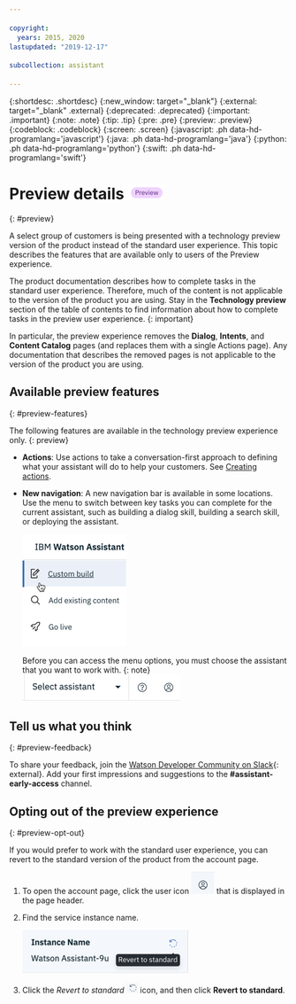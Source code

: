```yaml
---

copyright:
  years: 2015, 2020
lastupdated: "2019-12-17"

subcollection: assistant

---
```


{:shortdesc: .shortdesc}
{:new_window: target="_blank"}
{:external: target="_blank" .external}
{:deprecated: .deprecated}
{:important: .important}
{:note: .note}
{:tip: .tip}
{:pre: .pre}
{:preview: .preview}
{:codeblock: .codeblock}
{:screen: .screen}
{:javascript: .ph data-hd-programlang='javascript'}
{:java: .ph data-hd-programlang='java'}
{:python: .ph data-hd-programlang='python'}
{:swift: .ph data-hd-programlang='swift'}

# Preview details ![Technology preview experience only](images/preview.png)
{: #preview}

A select group of customers is being presented with a technology preview version of the product instead of the standard user experience. This topic describes the features that are available only to users of the Preview experience. 

The product documentation describes how to complete tasks in the standard user experience. Therefore, much of the content is not applicable to the version of the product you are using. Stay in the **Technology preview** section of the table of contents to find information about how to complete tasks in the preview user experience.
{: important}

In particular, the preview experience removes the **Dialog**, **Intents**, and **Content Catalog** pages (and replaces them with a single Actions page). Any documentation that describes the removed pages is not applicable to the version of the product you are using.

## Available preview features
{: #preview-features}

The following features are available in the technology preview experience only.
{: preview}

- **Actions**: Use actions to take a conversation-first approach to defining what your assistant will do to help your customers. See [Creating actions](/docs/services/assistant?topic=assistant-actions).

- **New navigation**: A new navigation bar is available in some locations. Use the menu to switch between key tasks you can complete for the current assistant, such as building a dialog skill, building a search skill, or deploying the assistant.

  ![Shows the Assistant responds field for a new action](images/ia-nav-menu.png)

  Before you can access the menu options, you must choose the assistant that you want to work with.
  {: note}
  ![Shows the Select assistant menu that must be filled out before you can use the menu](images/ia-nav-select-assistant.png)

## Tell us what you think
{: #preview-feedback}

To share your feedback, join the [Watson Developer Community on Slack](http://wdc-slack-inviter.mybluemix.net/){: external}. Add your first impressions and suggestions to the **#assistant-early-access** channel.

## Opting out of the preview experience
{: #preview-opt-out}

If you would prefer to work with the standard user experience, you can revert to the standard version of the product from the account page. 

1.  To open the account page, click the user icon ![User icon](images/user-icon.png) that is displayed in the page header.
1.  Find the service instance name.

    ![Shows the revert to standard icon](images/preview-revert.png)

1.  Click the *Revert to standard* ![Revert to standard icon](images/actions-revert-icon.png) icon, and then click **Revert to standard**.
